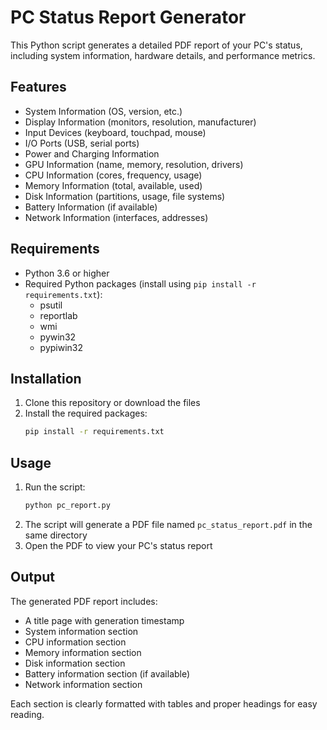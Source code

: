# PC Status Report Generator

This Python script generates a detailed PDF report of your PC's status, including system information, hardware details, and performance metrics.

## Features

- System Information (OS, version, etc.)
- Display Information (monitors, resolution, manufacturer)
- Input Devices (keyboard, touchpad, mouse)
- I/O Ports (USB, serial ports)
- Power and Charging Information
- GPU Information (name, memory, resolution, drivers)
- CPU Information (cores, frequency, usage)
- Memory Information (total, available, used)
- Disk Information (partitions, usage, file systems)
- Battery Information (if available)
- Network Information (interfaces, addresses)

## Requirements

- Python 3.6 or higher
- Required Python packages (install using `pip install -r requirements.txt`):
  - psutil
  - reportlab
  - wmi
  - pywin32
  - pypiwin32

## Installation

1. Clone this repository or download the files
2. Install the required packages:
   ```bash
   pip install -r requirements.txt
   ```

## Usage

1. Run the script:
   ```bash
   python pc_report.py
   ```
2. The script will generate a PDF file named `pc_status_report.pdf` in the same directory
3. Open the PDF to view your PC's status report

## Output

The generated PDF report includes:
- A title page with generation timestamp
- System information section
- CPU information section
- Memory information section
- Disk information section
- Battery information section (if available)
- Network information section

Each section is clearly formatted with tables and proper headings for easy reading. 